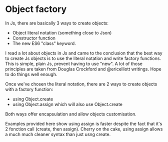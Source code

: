 # Object factory

In Js, there are basically 3 ways to create objects:
- Object literal notation (something close to Json)
- Constructor function
- The new ES6 "class" keyword.

I read a lot about objects in Js and came to the conclusion that the best way to create Js objects is to use the literal notation and write factory functions. This is simple, plain Js, prevent having to use "new". A lot of those principles are taken from Douglas Crockford and @ericelliott writings. Hope to do things well enough.

Once we've chosen the literal notation, there are 2 ways to create objects with a factory function:
- using Object.create
- using Object.assign which will also use Object.create
 
Both ways offer encapsulation and allow objects customisation.

Examples provided here show using assign is faster despite the fact that it's 2 fonction call (create, then assign). Cherry on the cake, using assign allows a much much cleaner syntax than just usng create.